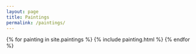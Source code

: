 ```yaml
---
layout: page
title: Paintings
permalink: /paintings/
---
```



{% for painting in site.paintings %}
 {% include painting.html %}
{% endfor %}